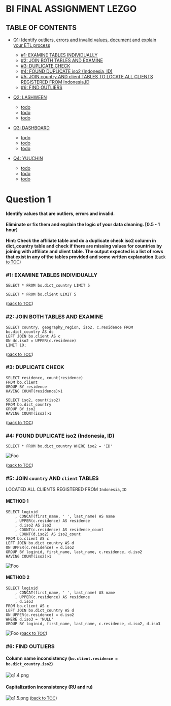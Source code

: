 # BI FINAL ASSIGNMENT LEZGO
<div id="toc"></div>

## TABLE OF CONTENTS
* [Q1: Identify outliers, errors and invalid values, document and explain your ETL process](#q1)
    * [#1: EXAMINE TABLES INDIVIDUALLY](#q1s1)
    * [#2: JOIN BOTH TABLES AND EXAMINE](#q1s2)
    * [#3: DUPLICATE CHECK](#q1s3)
    * [#4: FOUND DUPLICATE iso2 (Indonesia, ID)](#q1s4)
    * [#5: JOIN country AND client TABLES TO LOCATE ALL CLIENTS REGISTERED FROM Indonesia,ID](#q1s5)
    * [#6: FIND OUTLIERS](#q1s6)

* [Q2: LASHWEEN](#q2)
    * [todo](#)
    * [todo](#)
    * [todo](#)

* [Q3: DASHBOARD](#q3)
    * [todo](#)
    * [todo](#)
    * [todo](#)
    
* [Q4: YUUCHIN](#q4)
    * [todo](#)
    * [todo](#)
    * [todo](#)

<div id="q1"></div>

# Question 1 

**Identify values that are outliers, errors and invalid.
<br><br>
Eliminate or fix them and explain the logic of your data cleaning. [0.5 - 1 hour]
<br><br>
Hint: Check the affiliate table and do a duplicate check iso2 column in dict_country table and check if there are missing values for countries by joining with affiliate and client table. The output expected is a list of rows that exist in any of the tables provided and some written explanation**  <span style="font-size:small">([back to TOC](#toc))</span> 

<div id="q1s1"></div>

### #1: EXAMINE TABLES INDIVIDUALLY 
```
SELECT * FROM bo.dict_country LIMIT 5
```
```
SELECT * FROM bo.client LIMIT 5
```
<span style="font-size:small">([back to TOC](#toc))</span>

<div id="q1s2"></div>

### #2: JOIN BOTH TABLES AND EXAMINE 
```
SELECT country, geography_region, iso2, c.residence FROM bo.dict_country AS dc
LEFT JOIN bo.client AS c
ON dc.iso2 = UPPER(c.residence)
LIMIT 10;
```
<span style="font-size:small">([back to TOC](#toc))</span>

<div id="q1s3"></div>

### #3: DUPLICATE CHECK 
```
SELECT residence, count(residence)
FROM bo.client 
GROUP BY residence
HAVING COUNT(residence)>1
```

```
SELECT iso2, count(iso2)
FROM bo.dict_country 
GROUP BY iso2
HAVING COUNT(iso2)>1
```
<span style="font-size:small">([back to TOC](#toc))</span>

<div id="q1s4"></div>

### #4: FOUND DUPLICATE iso2 (Indonesia, ID) 
`SELECT * FROM bo.dict_country WHERE iso2 = 'ID' `

<a>![Foo](https://raw.githubusercontent.com/shontzu/bi-assignment/main/assets/q1.1.png)</a>

<span style="font-size:small">([back to TOC](#toc))</span>
<div id="q1s5"></div>

### #5: JOIN `country` AND `client` TABLES  
LOCATED ALL CLIENTS REGISTERED FROM `Indonesia,ID`
#### METHOD 1
```
SELECT loginid
	, CONCAT(first_name, ' ', last_name) AS name
	, UPPER(c.residence) AS residence
	, d.iso2 AS iso2
	, COUNT(c.residence) AS residence_count
	, COUNT(d.iso2) AS iso2_count
FROM bo.client AS c
LEFT JOIN bo.dict_country AS d
ON UPPER(c.residence) = d.iso2
GROUP BY loginid, first_name, last_name, c.residence, d.iso2
HAVING COUNT(iso2)>1
```
<a>![Foo](https://raw.githubusercontent.com/shontzu/bi-assignment/main/assets/q1.2.png)</a>

#### METHOD 2
```
SELECT loginid
	, CONCAT(first_name, ' ', last_name) AS name
	, UPPER(c.residence) AS residence
	, d.iso3
FROM bo.client AS c
LEFT JOIN bo.dict_country AS d
ON UPPER(c.residence) = d.iso2
WHERE d.iso3 = 'NULL'
GROUP BY loginid, first_name, last_name, c.residence, d.iso2, d.iso3
```
<a>![Foo](https://raw.githubusercontent.com/shontzu/bi-assignment/main/assets/q1.3.png)</a>
<span style="font-size:small">([back to TOC](#toc))</span>
<div id="q1s6"></div>

### #6: FIND OUTLIERS 
#### Column name inconsistency (`bo.client.residence = bo.dict_country.iso2`)
<a>![q1.4.png](https://raw.githubusercontent.com/shontzu/bi-assignment/main/assets/q1.4.png)</a>

#### Capitalization inconsistency (RU and ru)
<a>![q1.5.png](https://raw.githubusercontent.com/shontzu/bi-assignment/main/assets/q1.5.png)</a>
<span style="font-size:small">([back to TOC](#toc))</span>
